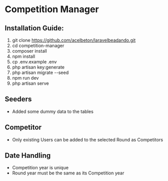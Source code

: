 # Competition Manager

## Installation Guide:
  1. git clone https://github.com/acelbeton/laravelbeadando.git
  1. cd competition-manager
  1. composer install
  1. npm install
  1. cp .env.example .env
  1. php artisan key:generate
  1. php artisan migrate --seed
  1. npm run dev
  1. php artisan serve
## Seeders
  - Added some dummy data to the tables
## Competitor
  - Only existing Users can be added to the selected Round as Competitors
## Date Handling
  - Competition year is unique
  - Round year must be the same as its Competition year
